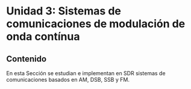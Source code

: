# Unidad 3: Sistemas de comunicaciones de modulación de onda contínua

## Contenido
En esta Sección se estudian e implementan en SDR sistemas de comunicaciones basados en AM, DSB, SSB y FM.
